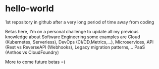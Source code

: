 # hello-world
1st repository in github after a very long period of time away from coding

Betas here, I'm on a personal challenge to update all my previous knowledge about Software Engineering some examples are Cloud (Kubernetes, Serverless), DevOps (CI/CD,Metrics,...), Microservices, API (Rest vs ReverseAPI (Webhooks), Legacy migration patterns,... PaaS (Anthos vs CloudFoundry)

More to come future betas =)

